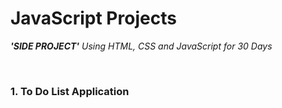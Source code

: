 # JavaScript Projects

***'SIDE PROJECT'** Using HTML, CSS and JavaScript for 30 Days*

<br>

### 1. To Do List Application
<!-- <img alt="TO-DO LIST APP" src="https://github.com/dodam24/side-project/assets/121652059/3b901348-8de0-4eb8-952e-8fa764a165f8" width="50%"> -->

